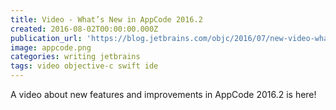 ```yaml
---
title: Video - What’s New in AppCode 2016.2
created: 2016-08-02T00:00:00.000Z
publication_url: 'https://blog.jetbrains.com/objc/2016/07/new-video-whats-new-in-appcode-2016-2/'
image: appcode.png
categories: writing jetbrains
tags: video objective-c swift ide
---
```


A video about new features and improvements in AppCode 2016.2 is here!
